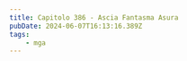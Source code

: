```yaml
---
title: Capitolo 386 - Ascia Fantasma Asura
pubDate: 2024-06-07T16:13:16.389Z
tags:
    - mga
---
```




